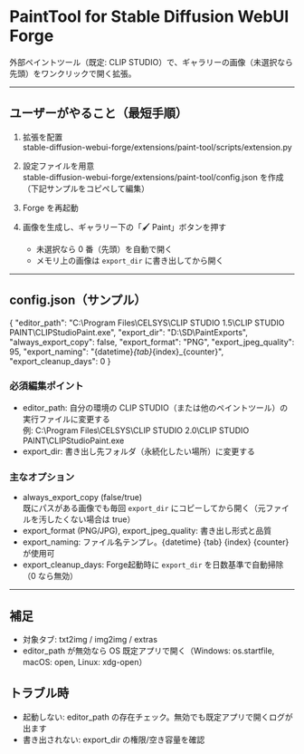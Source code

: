 # PaintTool for Stable Diffusion WebUI Forge

外部ペイントツール（既定: CLIP STUDIO）で、ギャラリーの画像（未選択なら先頭）をワンクリックで開く拡張。

---

## ユーザーがやること（最短手順）

1. 拡張を配置  
   stable-diffusion-webui-forge/extensions/paint-tool/scripts/extension.py

2. 設定ファイルを用意  
   stable-diffusion-webui-forge/extensions/paint-tool/config.json を作成（下記サンプルをコピペして編集）

3. Forge を再起動

4. 画像を生成し、ギャラリー下の「🖌️ Paint」ボタンを押す  
   - 未選択なら 0 番（先頭）を自動で開く  
   - メモリ上の画像は `export_dir` に書き出してから開く

---

## config.json（サンプル）

{
  "editor_path": "C:\\Program Files\\CELSYS\\CLIP STUDIO 1.5\\CLIP STUDIO PAINT\\CLIPStudioPaint.exe",
  "export_dir": "D:\\SD\\PaintExports",
  "always_export_copy": false,
  "export_format": "PNG",
  "export_jpeg_quality": 95,
  "export_naming": "{datetime}_{tab}_{index}_{counter}",
  "export_cleanup_days": 0
}

### 必須編集ポイント
- editor_path: 自分の環境の CLIP STUDIO（または他のペイントツール）の実行ファイルに変更する  
  例: C:\\Program Files\\CELSYS\\CLIP STUDIO 2.0\\CLIP STUDIO PAINT\\CLIPStudioPaint.exe
- export_dir: 書き出し先フォルダ（永続化したい場所）に変更する

### 主なオプション
- always_export_copy (false/true)  
  既にパスがある画像でも毎回 `export_dir` にコピーしてから開く（元ファイルを汚したくない場合は true）
- export_format (PNG/JPG), export_jpeg_quality: 書き出し形式と品質
- export_naming: ファイル名テンプレ。{datetime} {tab} {index} {counter} が使用可
- export_cleanup_days: Forge起動時に `export_dir` を日数基準で自動掃除（0 なら無効）

---

## 補足
- 対象タブ: txt2img / img2img / extras  
- editor_path が無効なら OS 既定アプリで開く（Windows: os.startfile, macOS: open, Linux: xdg-open）

## トラブル時
- 起動しない: editor_path の存在チェック。無効でも既定アプリで開くログが出ます
- 書き出されない: export_dir の権限/空き容量を確認
